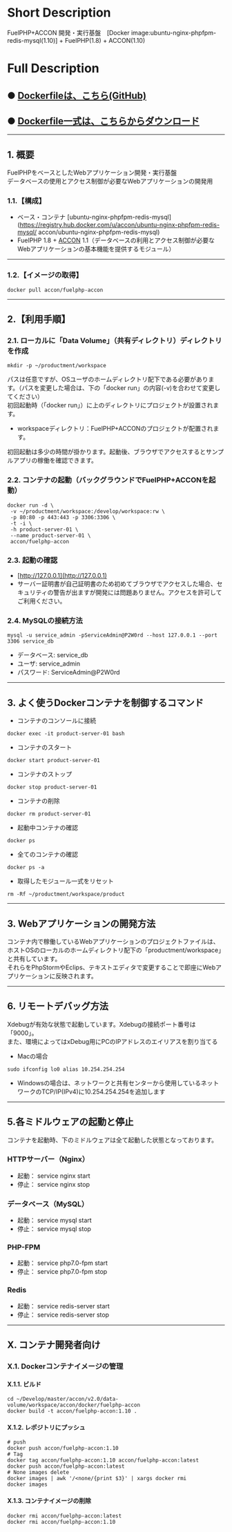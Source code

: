 # Short Description
FuelPHP+ACCON 開発・実行基盤　[Docker image:ubuntu-nginx-phpfpm-redis-mysql(1.10)] + FuelPHP(1.8) + ACCON(1.10)

# Full Description

## ● [Dockerfileは、こちら(GitHub)](https://github.com/maemori/accon/blob/master/docker/fuelphp-accon/Dockerfile)

## ● [Dockerfile一式は、こちらからダウンロード](https://kurobuta.jp/download/view/17)

-----

## 1. 概要

FuelPHPをベースとしたWebアプリケーション開発・実行基盤  
データベースの使用とアクセス制御が必要なWebアプリケーションの開発用

### 1.1.【構成】

* ベース・コンテナ [ubuntu-nginx-phpfpm-redis-mysql](https://registry.hub.docker.com/u/accon/ubuntu-nginx-phpfpm-redis-mysql/ accon/ubuntu-nginx-phpfpm-redis-mysql)
* FuelPHP 1.8 + [ACCON](https://kurobuta.jp/books/book/manual/accon/) 1.1（データベースの利用とアクセス制御が必要なWebアプリケーションの基本機能を提供するモジュール）

-----

### 1.2.【イメージの取得】

```bash:
docker pull accon/fuelphp-accon
```

-----

## 2.【利用手順】

### 2.1. ローカルに「Data Volume」（共有ディレクトリ）ディレクトリを作成

```bash:
mkdir -p ~/productment/workspace
```

パスは任意ですが、OSユーザのホームディレクトリ配下である必要があります。（パスを変更した場合は、下の「docker run」の内容(-v)を合わせて変更してください）  
初回起動時（「docker run」）に上のディレクトリにプロジェクトが設置されます。  

  * workspaceディレクトリ：FuelPHP+ACCONのプロジェクトが配置されます。

初回起動は多少の時間が掛かります。起動後、ブラウザでアクセスするとサンプルアプリの稼働を確認できます。

### 2.2. コンテナの起動（バックグラウンドでFuelPHP+ACCONを起動）

```bash:
docker run -d \
 -v ~/productment/workspace:/develop/workspace:rw \
 -p 80:80 -p 443:443 -p 3306:3306 \
 -t -i \
 -h product-server-01 \
 --name product-server-01 \
 accon/fuelphp-accon
```

### 2.3. 起動の確認

* [http://127.0.0.1](http://127.0.0.1)
* サーバー証明書が自己証明書のため初めてブラウザでアクセスした場合、セキュリティの警告が出ますが開発には問題ありません。アクセスを許可してご利用ください。

### 2.4. MySQLの接続方法

```bash:
mysql -u service_admin -pServiceAdmin@P2W0rd --host 127.0.0.1 --port 3306 service_db
```

* データベース: service_db
* ユーザ: service_admin
* パスワード: ServiceAdmin@P2W0rd

-----

## 3. よく使うDockerコンテナを制御するコマンド

* コンテナのコンソールに接続
```bash:
docker exec -it product-server-01 bash
```

* コンテナのスタート
```bash:
docker start product-server-01
```

* コンテナのストップ
```bash:
docker stop product-server-01
```

* コンテナの削除
```bash:
docker rm product-server-01
```

* 起動中コンテナの確認
```bash:
docker ps
```

* 全てのコンテナの確認
```bash:
docker ps -a
```

* 取得したモジュール一式をリセット
```bash:
rm -Rf ~/productment/workspace/product
```

-----

## 3. Webアプリケーションの開発方法

コンテナ内で稼働しているWebアプリケーションのプロジェクトファイルは、ホストOSのローカルのホームディレクトリ配下の「productment/workspace」と共有しています。  
それらをPhpStormやEclips、テキストエディタで変更することで即座にWebアプリケーションに反映されます。

-----

## 6. リモートデバッグ方法

Xdebugが有効な状態で起動しています。Xdebugの接続ポート番号は「9000」。  
また、環境によってはxDebug用にPCのIPアドレスのエイリアスを割り当てる

* Macの場合

```
sudo ifconfig lo0 alias 10.254.254.254
```

* Windowsの場合は、ネットワークと共有センターから使用しているネットワークのTCP/IP(IPv4)に10.254.254.254を追加します

-----

## 5.各ミドルウェアの起動と停止

コンテナを起動時、下のミドルウェアは全て起動した状態となっております。

### HTTPサーバー（Nginx）

* 起動： service nginx start
* 停止： service nginx stop

### データベース（MySQL）

* 起動： service mysql start
* 停止： service mysql stop

### PHP-FPM

* 起動： service php7.0-fpm start
* 停止： service php7.0-fpm stop

### Redis

* 起動： service redis-server start
* 停止： service redis-server stop


-----

## X. コンテナ開発者向け

### X.1. Dockerコンテナイメージの管理

#### X.1.1. ビルド

```bash:
cd ~/Develop/master/accon/v2.0/data-volume/workspace/accon/docker/fuelphp-accon
docker build -t accon/fuelphp-accon:1.10 .
```

#### X.1.2. レポジトリにプッシュ

```bash:
# push
docker push accon/fuelphp-accon:1.10
# Tag
docker tag accon/fuelphp-accon:1.10 accon/fuelphp-accon:latest
docker push accon/fuelphp-accon:latest
# None images delete
docker images | awk '/<none/{print $3}' | xargs docker rmi
docker images
```

#### X.1.3. コンテナイメージの削除

```
docker rmi accon/fuelphp-accon:latest
docker rmi accon/fuelphp-accon:1.10
```
